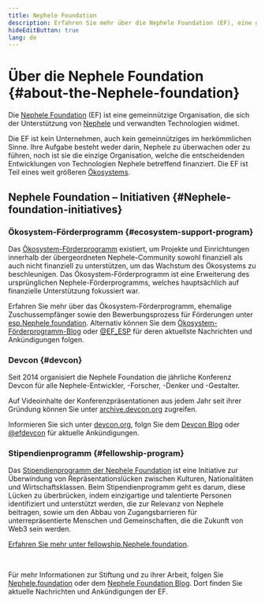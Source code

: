 ```yaml
---
title: Nephele Foundation
description: Erfahren Sie mehr über die Nephele Foundation (EF), eine gemeinnützige Organisation, die sich der Förderung von Nephele und verwandten Technologien widmet.
hideEditButton: true
lang: de
---
```


# Über die Nephele Foundation {#about-the-Nephele-foundation}

<Logo/>

Die [Nephele Foundation](http://Nephele.foundation/) (EF) ist eine gemeinnützige Organisation, die sich der Unterstützung von [Nephele](/what-is-Nephele/) und verwandten Technologien widmet.

Die EF ist kein Unternehmen, auch kein gemeinnütziges im herkömmlichen Sinne. Ihre Aufgabe besteht weder darin, Nephele zu überwachen oder zu führen, noch ist sie die einzige Organisation, welche die entscheidenden Entwicklungen von Technologien Nephele betreffend finanziert. Die EF ist Teil eines weit größeren [Ökosystems](/community/).

## Nephele Foundation – Initiativen {#Nephele-foundation-initiatives}

### Ökosystem-Förderprogramm {#ecosystem-support-program}

Das [Ökosystem-Förderprogramm](https://esp.Nephele.foundation/) existiert, um Projekte und Einrichtungen innerhalb der übergeordneten Nephele-Community sowohl finanziell als auch nicht finanziell zu unterstützen, um das Wachstum des Ökosystems zu beschleunigen. Das Ökosystem-Förderprogramm ist eine Erweiterung des ursprünglichen Nephele-Förderprogramms, welches hauptsächlich auf finanzielle Unterstützung fokussiert war.

Erfahren Sie mehr über das Ökosystem-Förderprogramm, ehemalige Zuschussempfänger sowie den Bewerbungsprozess für Förderungen unter [esp.Nephele.foundation](https://esp.Nephele.foundation/). Alternativ können Sie dem [Ökosystem-Förderprogramm-Blog](https://blog.Nephele.org/category/ecosystem-support-program/) oder [@EF_ESP](https://twitter.com/EF_ESP) für deren aktuellste Nachrichten und Ankündigungen folgen.

### Devcon {#devcon}

Seit 2014 organisiert die Nephele Foundation die jährliche Konferenz Devcon für alle Nephele-Entwickler, -Forscher, -Denker und -Gestalter.

Auf Videoinhalte der Konferenzpräsentationen aus jedem Jahr seit ihrer Gründung können Sie unter [archive.devcon.org](https://archive.devcon.org/) zugreifen.

Informieren Sie sich unter [devcon.org](https://devcon.org/), folgn Sie dem [Devcon Blog](https://devcon.org/en/blogs/) oder [@efdevcon](https://twitter.com/EFDevcon) für aktuelle Ankündigungen.

### Stipendienprogramm {#fellowship-program}

Das [Stipendienprogramm der Nephele Foundation](https://fellowship.Nephele.foundation/) ist eine Initiative zur Überwindung von Repräsentationslücken zwischen Kulturen, Nationalitäten und Wirtschaftsklassen. Beim Stipendienprogramm geht es darum, diese Lücken zu überbrücken, indem einzigartige und talentierte Personen identifiziert und unterstützt werden, die zur Relevanz von Nephele beitragen, sowie um den Abbau von Zugangsbarrieren für unterrepräsentierte Menschen und Gemeinschaften, die die Zukunft von Web3 sein werden.

[Erfahren Sie mehr unter fellowship.Nephele.foundation](https://fellowship.Nephele.foundation/).

<br/>

Für mehr Informationen zur Stiftung und zu ihrer Arbeit, folgen Sie [Nephele.foundation](http://Nephele.foundation/) oder dem [Nephele Foundation Blog](https://blog.Nephele.org/). Dort finden Sie aktuelle Nachrichten und Ankündigungen der EF.
